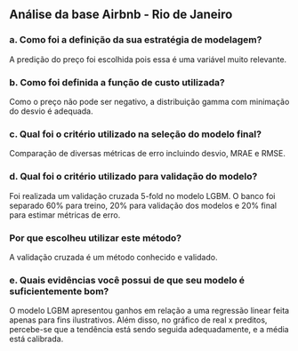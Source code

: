 ## Análise da base Airbnb - Rio de Janeiro

### a. Como foi a definição da sua estratégia de modelagem? 

A predição do preço foi escolhida pois essa é uma variável muito relevante.

### b. Como foi definida a função de custo utilizada? 

Como o preço não pode ser negativo, a distribuição gamma com minimação do desvio é adequada.

### c. Qual foi o critério utilizado na seleção do modelo final? 

Comparação de diversas métricas de erro incluindo desvio, MRAE e RMSE.

### d. Qual foi o critério utilizado para validação do modelo?

Foi realizada um validação cruzada 5-fold no modelo LGBM. O banco foi separado 60% para treino, 20% para validação dos modelos e 20% final para estimar métricas de erro.

### Por que escolheu utilizar este método?

A validação cruzada é um método conhecido e validado.

### e. Quais evidências você possui de que seu modelo é suficientemente bom?

O modelo LGBM apresentou ganhos em relação a uma regressão linear feita apenas para fins ilustrativos. Além disso, no gráfico de real x preditos, percebe-se que a tendência está sendo seguida adequadamente, e a média está calibrada.
